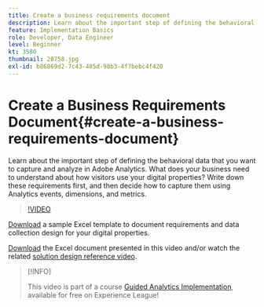 ```yaml
---
title: Create a business requirements document
description: Learn about the important step of defining the behavioral data that you want to capture and analyze in Adobe Analytics. 
feature: Implementation Basics
role: Developer, Data Engineer
level: Beginner
kt: 3580
thumbnail: 28758.jpg
exl-id: b86869d2-7c43-485d-98b3-4f7bebc4f420
---
```

# Create a Business Requirements Document{#create-a-business-requirements-document}

Learn about the important step of defining the behavioral data that you want to capture and analyze in Adobe Analytics. What does your business need to understand about how visitors use your digital properties? Write down these requirements first, and then decide how to capture them using Analytics events, dimensions, and metrics.

>[!VIDEO](https://video.tv.adobe.com/v/28758/?quality=12)

[Download](assets/aa-implementation-playbook.xlsx) a sample Excel template to document requirements and data collection design for your digital properties.

[Download](assets/geometrixx-clothiers-brd-sdr.xlsx) the Excel document presented in this video and/or watch the related [solution design reference video](creating-and-maintaining-an-sdr.md).

>[!INFO]
>
> This video is part of a course [Guided Analytics Implementation](https://experienceleague.adobe.com/?recommended=Analytics-D-1-2019.1), available for free on Experience League!
